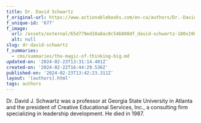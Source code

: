 ```yaml
---
title: Dr. David Schwartz
f_original-url: https://www.actionablebooks.com/en-ca/authors/Dr.-David-Schwartz/
f_unique-id: '677'
f_image:
  url: /assets/external/65d779ed10a8ac8c54b808df_david-schwartz-180x198.jpeg
  alt: null
slug: dr-david-schwartz
f_summaries:
  - cms/summaries/the-magic-of-thinking-big.md
updated-on: '2024-02-23T13:31:14.401Z'
created-on: '2024-02-22T16:44:29.536Z'
published-on: '2024-02-23T13:42:23.311Z'
layout: '[authors].html'
tags: authors
---
```


Dr. David J. Schwartz was a professor at Georgia State University in Atlanta and the president of Creative Educational Services, Inc., a consulting firm specializing in leadership development. He died in 1987.
